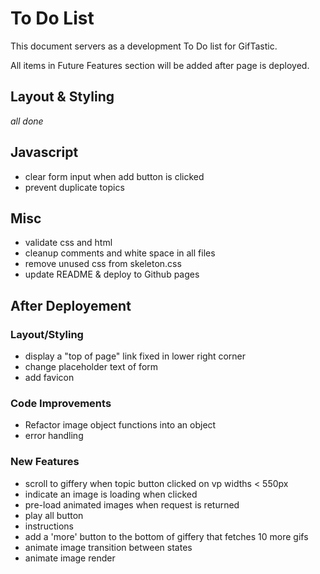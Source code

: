 # To Do List

This document servers as a development To Do list for GifTastic.

All items in Future Features section will be added after page is
deployed.

## Layout & Styling
*all done*

## Javascript
* clear form input when add button is clicked
* prevent duplicate topics

## Misc
* validate css and html
* cleanup comments and white space in all files
* remove unused css from skeleton.css
* update README & deploy to Github pages


## After Deployement

### Layout/Styling
* display a "top of page" link fixed in lower right corner
* change placeholder text of form
* add favicon

### Code Improvements
* Refactor image object functions into an object
* error handling

### New Features
* scroll to giffery when topic button clicked on vp widths < 550px
* indicate an image is loading when clicked
* pre-load animated images when request is returned
* play all button
* instructions
* add a 'more' button to the bottom of giffery that fetches 10 more gifs
* animate image transition between states
* animate image render